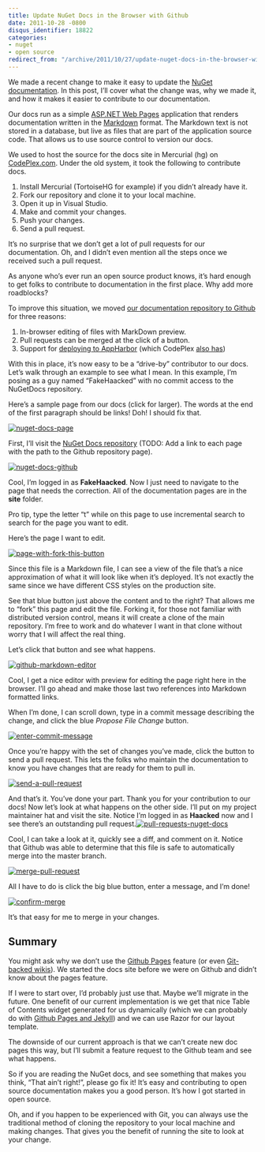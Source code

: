 ```yaml
---
title: Update NuGet Docs in the Browser with Github
date: 2011-10-28 -0800
disqus_identifier: 18822
categories:
- nuget
- open source
redirect_from: "/archive/2011/10/27/update-nuget-docs-in-the-browser-with-github.aspx/"
---
```


We made a recent change to make it easy to update the [NuGet
documentation](http://docs.nuget.org/ "NuGet Documentation Site"). In
this post, I’ll cover what the change was, why we made it, and how it
makes it easier to contribute to our documentation.

Our docs run as a simple [ASP.NET Web
Pages](http://www.asp.net/web-pages "ASP.NET Web Pages") application
that renders documentation written in the
[Markdown](http://daringfireball.net/projects/markdown/ "Markdown")
format. The Markdown text is not stored in a database, but live as files
that are part of the application source code. That allows us to use
source control to version our docs.

We used to host the source for the docs site in Mercurial (hg) on
[CodePlex.com](http://codeplex.com/ "CodePlex"). Under the old system,
it took the following to contribute docs.

1.  Install Mercurial (TortoiseHG for example) if you didn’t already
    have it.
2.  Fork our repository and clone it to your local machine.
3.  Open it up in Visual Studio.
4.  Make and commit your changes.
5.  Push your changes.
6.  Send a pull request.

It’s no surprise that we don’t get a lot of pull requests for our
documentation. Oh, and I didn’t even mention all the steps once we
received such a pull request.

As anyone who’s ever run an open source product knows, it’s hard enough
to get folks to contribute to documentation in the first place. Why add
more roadblocks?

To improve this situation, we moved [our documentation repository to
Github](https://github.com/NuGet/NuGetDocs "NuGet Docs on Github") for
three reasons:

1.  In-browser editing of files with MarkDown preview.
2.  Pull requests can be merged at the click of a button.
3.  Support for [deploying to
    AppHarbor](https://github.com/blog/961-deploy-to-appharbor-from-github "Deploy to AppHarbor from Github")
    (which CodePlex [also
    has](http://blogs.msdn.com/b/codeplex/archive/2011/08/26/integration-with-appharbor.aspx "CodePlex Integration with AppHarbor"))

With this in place, it’s now easy to be a “drive-by” contributor to our
docs. Let’s walk through an example to see what I mean. In this example,
I’m posing as a guy named “FakeHaacked” with no commit access to the
NuGetDocs repository.

Here’s a sample page from our docs (click for larger). The words at the
end of the first paragraph should be links! Doh! I should fix that.

[![nuget-docs-page](https://haacked.com/images/haacked_com/WindowsLiveWriter/Update-NuGet-Docs-in-the-Browser-with-Gi_D96F/nuget-docs-page_thumb.png "nuget-docs-page")](https://haacked.com/images/haacked_com/WindowsLiveWriter/Update-NuGet-Docs-in-the-Browser-with-Gi_D96F/nuget-docs-page_2.png)

First, I’ll visit the [NuGet Docs
repository](https://github.com/NuGet/NuGetDocs "NuGet Docs") (TODO: Add
a link to each page with the path to the Github repository page).

[![nuget-docs-github](https://haacked.com/images/haacked_com/WindowsLiveWriter/Update-NuGet-Docs-in-the-Browser-with-Gi_D96F/nuget-docs-github_thumb.png "nuget-docs-github")](https://haacked.com/images/haacked_com/WindowsLiveWriter/Update-NuGet-Docs-in-the-Browser-with-Gi_D96F/nuget-docs-github_2.png)

Cool, I’m logged in as **FakeHaacked**. Now I just need to navigate to
the page that needs the correction. All of the documentation pages are
in the **site** folder.

Pro tip, type the letter “t” while on this page to use incremental
search to search for the page you want to edit.

Here’s the page I want to edit.

[![page-with-fork-this-button](https://haacked.com/images/haacked_com/WindowsLiveWriter/Update-NuGet-Docs-in-the-Browser-with-Gi_D96F/page-with-fork-this-button_thumb.png "page-with-fork-this-button")](https://haacked.com/images/haacked_com/WindowsLiveWriter/Update-NuGet-Docs-in-the-Browser-with-Gi_D96F/page-with-fork-this-button_2.png)

Since this file is a Markdown file, I can see a view of the file that’s
a nice approximation of what it will look like when it’s deployed. It’s
not exactly the same since we have different CSS styles on the
production site.

See that blue button just above the content and to the right? That
allows me to “fork” this page and edit the file. Forking it, for those
not familiar with distributed version control, means it will create a
clone of the main repository. I’m free to work and do whatever I want in
that clone without worry that I will affect the real thing.

Let’s click that button and see what happens.

[![github-markdown-editor](https://haacked.com/images/haacked_com/WindowsLiveWriter/Update-NuGet-Docs-in-the-Browser-with-Gi_D96F/github-markdown-editor_thumb.png "github-markdown-editor")](https://haacked.com/images/haacked_com/WindowsLiveWriter/Update-NuGet-Docs-in-the-Browser-with-Gi_D96F/github-markdown-editor_2.png)

Cool, I get a nice editor with preview for editing the page right here
in the browser. I’ll go ahead and make those last two references into
Markdown formatted links.

When I’m done, I can scroll down, type in a commit message describing
the change, and click the blue *Propose File Change* button.

[![enter-commit-message](https://haacked.com/images/haacked_com/WindowsLiveWriter/Update-NuGet-Docs-in-the-Browser-with-Gi_D96F/enter-commit-message_thumb_1.png "enter-commit-message")](https://haacked.com/images/haacked_com/WindowsLiveWriter/Update-NuGet-Docs-in-the-Browser-with-Gi_D96F/enter-commit-message_4.png)

Once you’re happy with the set of changes you’ve made, click the button
to send a pull request. This lets the folks who maintain the
documentation to know you have changes that are ready for them to pull
in.

[![send-a-pull-request](https://haacked.com/images/haacked_com/WindowsLiveWriter/Update-NuGet-Docs-in-the-Browser-with-Gi_D96F/send-a-pull-request_thumb.png "send-a-pull-request")](https://haacked.com/images/haacked_com/WindowsLiveWriter/Update-NuGet-Docs-in-the-Browser-with-Gi_D96F/send-a-pull-request_2.png)

And that’s it. You’ve done your part. Thank you for your contribution to
our docs! Now let’s look at what happens on the other side. I’ll put on
my project maintainer hat and visit the site. Notice I’m logged in as
**Haacked** now and I see there’s an outstanding pull
request.[![pull-requests-nuget-docs](https://haacked.com/images/haacked_com/WindowsLiveWriter/Update-NuGet-Docs-in-the-Browser-with-Gi_D96F/pull-requests-nuget-docs_thumb.png "pull-requests-nuget-docs")](https://haacked.com/images/haacked_com/WindowsLiveWriter/Update-NuGet-Docs-in-the-Browser-with-Gi_D96F/pull-requests-nuget-docs_2.png)

Cool, I can take a look at it, quickly see a diff, and comment on it.
Notice that Github was able to determine that this file is safe to
automatically merge into the master branch.

[![merge-pull-request](https://haacked.com/images/haacked_com/WindowsLiveWriter/Update-NuGet-Docs-in-the-Browser-with-Gi_D96F/merge-pull-request_thumb_1.png "merge-pull-request")](https://haacked.com/images/haacked_com/WindowsLiveWriter/Update-NuGet-Docs-in-the-Browser-with-Gi_D96F/merge-pull-request_4.png)

All I have to do is click the big blue button, enter a message, and I’m
done!

[![confirm-merge](https://haacked.com/images/haacked_com/WindowsLiveWriter/Update-NuGet-Docs-in-the-Browser-with-Gi_D96F/confirm-merge_thumb.png "confirm-merge")](https://haacked.com/images/haacked_com/WindowsLiveWriter/Update-NuGet-Docs-in-the-Browser-with-Gi_D96F/confirm-merge_2.png)

It’s that easy for me to merge in your changes.

Summary
-------

You might ask why we don’t use the [Github
Pages](http://pages.github.com/ "Github Pages") feature (or even
[Git-backed
wikis](https://github.com/blog/699-making-github-more-open-git-backed-wikis "Git-backed wikis")).
We started the docs site before we were on Github and didn’t know about
the pages feature.

If I were to start over, I’d probably just use that. Maybe we’ll migrate
in the future. One benefit of our current implementation is we get that
nice Table of Contents widget generated for us dynamically (which we can
probably do with [Github Pages and
Jekyll](https://github.com/mojombo/jekyll "Jekyll")) and we can use
Razor for our layout template.

The downside of our current approach is that we can’t create new doc
pages this way, but I’ll submit a feature request to the Github team and
see what happens.

So if you are reading the NuGet docs, and see something that makes you
think, “That ain’t right!”, please go fix it! It’s easy and contributing
to open source documentation makes you a good person. It’s how I got
started in open source.

Oh, and if you happen to be experienced with Git, you can always use the
traditional method of cloning the repository to your local machine and
making changes. That gives you the benefit of running the site to look
at your change.

